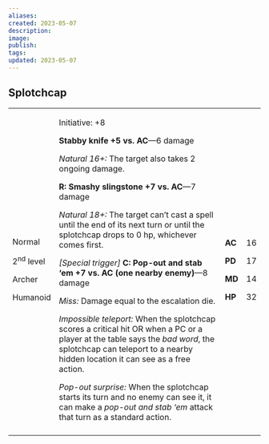```yaml
---
aliases: 
created: 2023-05-07
description: 
image: 
publish: 
tags: 
updated: 2023-05-07
---
```


## Splotchcap

<table>
<colgroup>
<col style="width: 16%" />
<col style="width: 72%" />
<col style="width: 5%" />
<col style="width: 5%" />
</colgroup>
<tbody>
<tr class="odd">
<td><p>Normal</p>
<p>2<sup>nd</sup> level</p>
<p>Archer</p>
<p>Humanoid</p></td>
<td><p>Initiative: +8</p>
<p><strong>Stabby knife +5 vs. AC</strong>—6 damage</p>
<p><em>Natural 16+:</em> The target also takes 2 ongoing damage.</p>
<p><strong>R: Smashy slingstone +7 vs. AC</strong>—7 damage</p>
<p><em>Natural 18+:</em> The target can’t cast a spell until the end of
its next turn or until the splotchcap drops to 0 hp, whichever comes
first.</p>
<p><em>[Special trigger]</em> <strong>C: Pop-out and stab ‘em +7 vs. AC
(one nearby enemy)</strong>—8 damage</p>
<p><em>Miss:</em> Damage equal to the escalation die.</p>
<p><em>Impossible teleport:</em> When the splotchcap scores a critical
hit OR when a PC or a player at the table says the <em>bad word</em>,
the splotchcap can teleport to a nearby hidden location it can see as a
free action.</p>
<p><em>Pop-out surprise:</em> When the splotchcap starts its turn and no
enemy can see it, it can make a <em>pop-out and stab ‘em</em> attack
that turn as a standard action.</p></td>
<td><p><strong>AC</strong></p>
<p><strong>PD</strong></p>
<p><strong>MD</strong></p>
<p><strong>HP</strong></p></td>
<td><p>16</p>
<p>17</p>
<p>14</p>
<p>32</p></td>
</tr>
<tr class="even">
<td></td>
<td></td>
<td></td>
<td></td>
</tr>
</tbody>
</table>

